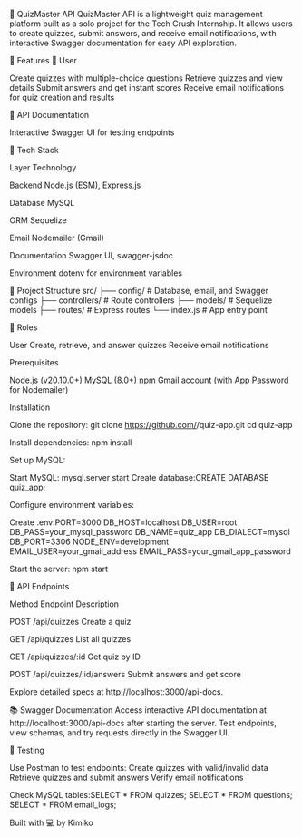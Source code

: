 🧠 QuizMaster API
QuizMaster API is a lightweight quiz management platform built as a solo project for the Tech Crush Internship. It allows users to create quizzes, submit answers, and receive email notifications, with interactive Swagger documentation for easy API exploration.

🔧 Features
👤 User

Create quizzes with multiple-choice questions
Retrieve quizzes and view details
Submit answers and get instant scores
Receive email notifications for quiz creation and results

📜 API Documentation

Interactive Swagger UI for testing endpoints


🧱 Tech Stack



Layer
Technology



Backend
Node.js (ESM), Express.js


Database
MySQL


ORM
Sequelize


Email
Nodemailer (Gmail)


Documentation
Swagger UI, swagger-jsdoc


Environment
dotenv for environment variables



📁 Project Structure
src/
├── config/       # Database, email, and Swagger configs
├── controllers/  # Route controllers
├── models/       # Sequelize models
├── routes/       # Express routes
└── index.js      # App entry point


🔐 Roles

User
Create, retrieve, and answer quizzes
Receive email notifications




Prerequisites

Node.js (v20.10.0+)
MySQL (8.0+)
npm
Gmail account (with App Password for Nodemailer)

Installation

Clone the repository:
git clone https://github.com/<your-repo>/quiz-app.git
cd quiz-app


Install dependencies:
npm install


Set up MySQL:

Start MySQL: mysql.server start
Create database:CREATE DATABASE quiz_app;




Configure environment variables:

Create .env:PORT=3000
DB_HOST=localhost
DB_USER=root
DB_PASS=your_mysql_password
DB_NAME=quiz_app
DB_DIALECT=mysql
DB_PORT=3306
NODE_ENV=development
EMAIL_USER=your_gmail_address
EMAIL_PASS=your_gmail_app_password




Start the server:
npm start




📡 API Endpoints



Method
Endpoint
Description



POST
/api/quizzes
Create a quiz


GET
/api/quizzes
List all quizzes


GET
/api/quizzes/:id
Get quiz by ID


POST
/api/quizzes/:id/answers
Submit answers and get score


Explore detailed specs at http://localhost:3000/api-docs.

📚 Swagger Documentation
Access interactive API documentation at http://localhost:3000/api-docs after starting the server. Test endpoints, view schemas, and try requests directly in the Swagger UI.

🧪 Testing

Use Postman to test endpoints:
Create quizzes with valid/invalid data
Retrieve quizzes and submit answers
Verify email notifications


Check MySQL tables:SELECT * FROM quizzes;
SELECT * FROM questions;
SELECT * FROM email_logs;


Built with 💻 by Kimiko
